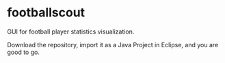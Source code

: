 footballscout
=============

GUI for football player statistics visualization.

Download the repository, import it as a Java Project in Eclipse, and you are good to go.
